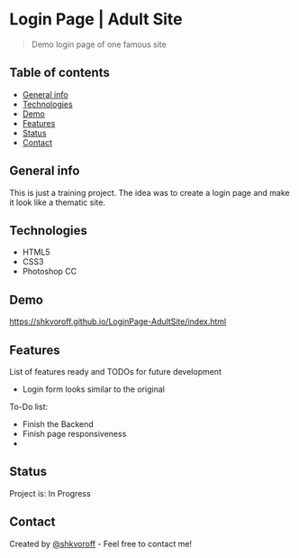 # Login Page | Adult Site
> Demo login page of one famous site

## Table of contents
* [General info](#general-info)
* [Technologies](#technologies)
* [Demo](#demo)
* [Features](#features)
* [Status](#status)
* [Contact](#contact)

## General info
This is just a training project. 
The idea was to create a login page and make it look like a thematic site.

## Technologies
* HTML5
* CSS3
* Photoshop CC

## Demo
https://shkvoroff.github.io/LoginPage-AdultSite/index.html

## Features
List of features ready and TODOs for future development
* Login form looks similar to the original

To-Do list:
* Finish the Backend
* Finish page responsiveness
* 

## Status
Project is: In Progress

## Contact
Created by [@shkvoroff](https://www.linkedin.com/in/shkvoroff/) - Feel free to contact me!
